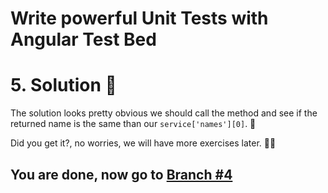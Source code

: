 # Write powerful Unit Tests with Angular Test Bed

# 5.  Solution 🧐

The solution looks pretty obvious we should call the method and see if the returned name is the same than our `service['names'][0]`. 🕺

Did you get it?, no worries, we will have more exercises later. 🤜🤛

## You are done, now go to [Branch #4](https://github.com/seagomezar/ng-col-angular-ut/tree/step6)